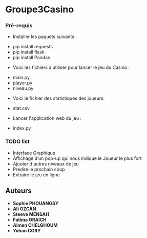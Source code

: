 # Groupe3Casino
### Pré-requis

* Installer les paquets suivants :

- pip install requests
- pip install flask
- pip install Pandas

* Voici les fichiers à utiliser pour lancer le jeu du Casino :
- main.py
- player.py
- niveau.py

* Voici le fichier des statistiques des joueurs:

- stat.csv

* Lancer l'application web du jeu :

- index.py
### TODO list 
* Interface Graphique    
* Affichage d’un pop-up qui nous indique le Joueur le plus fort 
* Ajouter d'autres niveaux de jeu
* Prédire le prochain coup
* Extraire le jeu en ligne 

## Auteurs
* **Sophie PHOUANGSY** 
* **Ali OZCAN**
* **Steeve MENSAH**
* **Fatima ORAICH**
* **Aimen CHELGHOUM**
* **Yohan CORY**